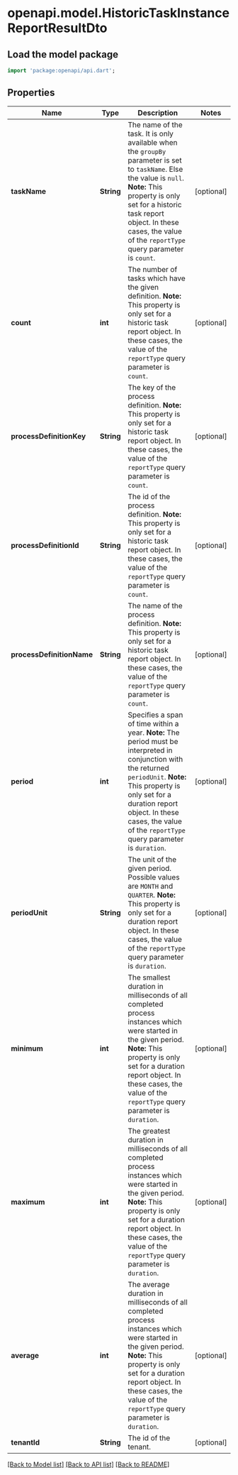# openapi.model.HistoricTaskInstanceReportResultDto

## Load the model package
```dart
import 'package:openapi/api.dart';
```

## Properties
Name | Type | Description | Notes
------------ | ------------- | ------------- | -------------
**taskName** | **String** | The name of the task. It is only available when the `groupBy` parameter is set to `taskName`. Else the value is `null`.  **Note:** This property is only set for a historic task report object. In these cases, the value of the `reportType` query parameter is `count`. | [optional] 
**count** | **int** | The number of tasks which have the given definition.  **Note:** This property is only set for a historic task report object. In these cases, the value of the `reportType` query parameter is `count`. | [optional] 
**processDefinitionKey** | **String** | The key of the process definition.  **Note:** This property is only set for a historic task report object. In these cases, the value of the `reportType` query parameter is `count`. | [optional] 
**processDefinitionId** | **String** | The id of the process definition.  **Note:** This property is only set for a historic task report object. In these cases, the value of the `reportType` query parameter is `count`. | [optional] 
**processDefinitionName** | **String** | The name of the process definition.  **Note:** This property is only set for a historic task report object. In these cases, the value of the `reportType` query parameter is `count`. | [optional] 
**period** | **int** | Specifies a span of time within a year. **Note:** The period must be interpreted in conjunction with the returned `periodUnit`.  **Note:** This property is only set for a duration report object. In these cases, the value of the `reportType` query parameter is `duration`. | [optional] 
**periodUnit** | **String** | The unit of the given period. Possible values are `MONTH` and `QUARTER`.  **Note:** This property is only set for a duration report object. In these cases, the value of the `reportType` query parameter is `duration`. | [optional] 
**minimum** | **int** | The smallest duration in milliseconds of all completed process instances which were started in the given period.  **Note:** This property is only set for a duration report object. In these cases, the value of the `reportType` query parameter is `duration`. | [optional] 
**maximum** | **int** | The greatest duration in milliseconds of all completed process instances which were started in the given period.  **Note:** This property is only set for a duration report object. In these cases, the value of the `reportType` query parameter is `duration`. | [optional] 
**average** | **int** | The average duration in milliseconds of all completed process instances which were started in the given period.  **Note:** This property is only set for a duration report object. In these cases, the value of the `reportType` query parameter is `duration`. | [optional] 
**tenantId** | **String** | The id of the tenant. | [optional] 

[[Back to Model list]](../README.md#documentation-for-models) [[Back to API list]](../README.md#documentation-for-api-endpoints) [[Back to README]](../README.md)


